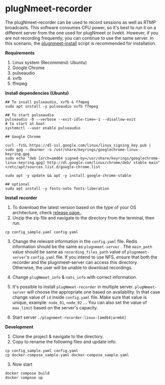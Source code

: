 # plugNmeet-recorder

The plugNmeet-recorder can be used to record sessions as well as RTMP broadcasts. This software consumes CPU power, so
it's best to run it on a different server from the one used for plugNmeet or livekit. However, if you are not recording
frequently, you can continue to use the same server. In this scenario,
the [plugnmeet-install](https://github.com/mynaparrot/plugNmeet-install) script is recommended for installation.

**Requirements**

1) Linux system (Recommend: Ubuntu)
2) Google Chrome
3) pulseaudio
4) xvfb
5) ffmpeg

**Install dependencies (Ubuntu)**

```
## To insall pulseaudio, xvfb & ffmpeg
sudo apt install -y pulseaudio xvfb ffmpeg

## To start pulseaudio
pulseaudio -D --verbose --exit-idle-time=-1 --disallow-exit
# to start at boot
systemctl --user enable pulseaudio

## Google Chrome

curl -fsSL https://dl-ssl.google.com/linux/linux_signing_key.pub | sudo gpg --dearmor -o /usr/share/keyrings/googlechrome-linux-keyring.gpg
sudo echo "deb [arch=amd64 signed-by=/usr/share/keyrings/googlechrome-linux-keyring.gpg] http://dl.google.com/linux/chrome/deb/ stable main" >/etc/apt/sources.list.d/google-chrome.list

sudo apt -y update && apt -y install google-chrome-stable

## optional
sudo apt install -y fonts-noto fonts-liberation
```

**Install recorder**

1) To download the latest version based on the type of your OS architecture, check [release page.](https://github.com/mynaparrot/plugNmeet-recorder/releases).
2) Unzip the zip file and navigate to the directory from the terminal, then run.

```
cp config_sample.yaml config.yaml
```

3) Change the relevant information in the `config.yaml` file. Redis information should be the same as `plugnmeet-server`
   . The `main_path` value should be same as `recording_files_path` value of `plugnmeet-server`'s `config.yaml` file. If
   you intend to use NFS, ensure that both the recorder and the plugnmeet-server can access this directory. Otherwise,
   the user will be unable to download recordings.

4) Change `plugNmeet_info` & `nats_info` with correct information.

5) It's possible to install `plugNmeet-recorder` in multiple server. `plugNmeet-server` will choose the appropriate one
   based on availability. In that case change value of `id` inside `config.yaml` file. Make sure that value is unique,
   example: `node_01`, `node_02` ... You can also set the value of `max_limit` based on the server's capacity.

6) Start server `./plugnmeet-recorder-linux-[amd64|arm64]`

**Development**

1) Clone the project & navigate to the directory. 
2) Copy to rename the following files and update info:

```
cp config_sample.yaml config.yaml
cp docker-compose_sample.yaml docker-compose_sample.yaml
```

3) Now start

```
docker compose build
docker compose up
```
